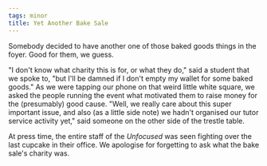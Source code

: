 ```yaml
---
tags: minor
title: Yet Another Bake Sale
---
```


Somebody decided to have another one of those baked goods things in the foyer.
Good for them, we guess.

"I don't know what charity this is for, or what they do," said a student that we
spoke to, "but I'll be damned if I don't empty my wallet for some baked goods."
As we were tapping our phone on that weird little white square, we asked the
people running the event what motivated them to raise money for the (presumably)
good cause. "Well, we really care about this super important issue, and also (as
a little side note) we hadn't organised our tutor service activity yet," said
someone on the other side of the trestle table.

At press time, the entire staff of the *Unfocused* was seen fighting over the
last cupcake in their office. We apologise for forgetting to ask what the bake
sale's charity was.
